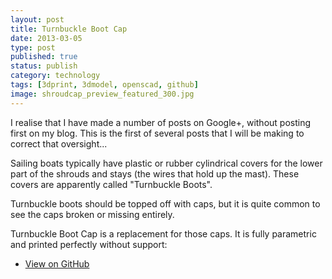 ```yaml
--- 
layout: post 
title: Turnbuckle Boot Cap
date: 2013-03-05
type: post 
published: true 
status: publish
category: technology
tags: [3dprint, 3dmodel, openscad, github]
image: shroudcap_preview_featured_300.jpg
---
```


I realise that I have made a number of posts on Google+, without posting
first on my blog. This is the first of several posts that I will be
making to correct that oversight...

Sailing boats typically have plastic or rubber cylindrical covers for
the lower part of the shrouds and stays (the wires that hold up the
mast). These covers are apparently called "Turnbuckle Boots".

<!--more-->

Turnbuckle boots should be topped off with caps, but it is quite common
to see the caps broken or missing entirely.

Turnbuckle Boot Cap is a replacement for those caps. It is fully parametric and
printed perfectly without support:

   * [View on GitHub](https://github.com/chrisjrob/shroudcap)
